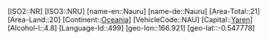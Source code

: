 ﻿---
location: [-0.547778,166.921]
type: Country
tags:
- geo/Country

SpocWebEntityId: 26986
isDeleted: false
confidential: public

---
[ISO2::NR]
[ISO3::NRU]
[name-en::Nauru]
[name-de::Nauru]
[Area-Total::21]
[Area-Land::20]
[Continent::[Oceania](geo/Continent/Oceania.md)]
[VehicleCode::NAU]
[Capital::[Yaren](geo/Continent/Oceania/Nauru/Yaren.md)]
[Alcohol-l::4.8]
[Language-Id::499]
[geo-lon::166.921]
[geo-lat::-0.547778]

